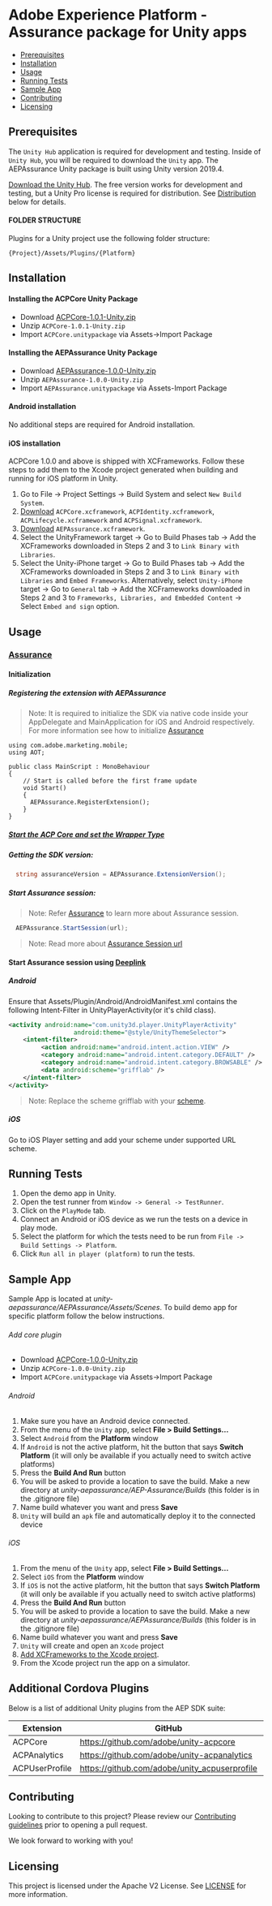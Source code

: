 # Adobe Experience Platform - Assurance package for Unity apps

- [Prerequisites](#prerequisites)
- [Installation](#installation)
- [Usage](#usage)
- [Running Tests](#running-tests)
- [Sample App](#sample-app)
- [Contributing](#contributing)
- [Licensing](#licensing)

## Prerequisites

The `Unity Hub` application is required for development and testing. Inside of `Unity Hub`, you will be required to download the `Unity` app. The AEPAssurance Unity package is built using Unity version 2019.4.

[Download the Unity Hub](http://unity3d.com/unity/download). The free version works for development and testing, but a Unity Pro license is required for distribution. See [Distribution](#distribution) below for details.

#### FOLDER STRUCTURE
Plugins for a Unity project use the following folder structure:

`{Project}/Assets/Plugins/{Platform}`

## Installation

#### Installing the ACPCore Unity Package
- Download [ACPCore-1.0.1-Unity.zip](https://github.com/adobe/unity-acpcore/tree/master/bin/ACPCore-1.0.1-Unity.zip) 
- Unzip `ACPCore-1.0.1-Unity.zip`
- Import `ACPCore.unitypackage` via Assets->Import Package

#### Installing the AEPAssurance Unity Package
- Download [AEPAssurance-1.0.0-Unity.zip](./bin/AEPAssurance-1.0.0-Unity.zip) 
- Unzip `AEPAssurance-1.0.0-Unity.zip`
- Import `AEPAssurance.unitypackage` via Assets-Import Package

#### Android installation
No additional steps are required for Android installation.

#### iOS installation
ACPCore 1.0.0 and above is shipped with XCFrameworks. Follow these steps to add them to the Xcode project generated when building and running for iOS platform in Unity.
1. Go to File -> Project Settings -> Build System and select `New Build System`.
2. [Download](https://github.com/Adobe-Marketing-Cloud/acp-sdks/tree/master/iOS/ACPCore) `ACPCore.xcframework`, `ACPIdentity.xcframework`, `ACPLifecycle.xcframework` and `ACPSignal.xcframework`.
3. [Download](https://github.com/Adobe-Marketing-Cloud/acp-sdks/tree/master/iOS/AEPAssurance) `AEPAssurance.xcframework`.
4. Select the UnityFramework target -> Go to Build Phases tab -> Add the XCFrameworks downloaded in Steps 2 and 3 to `Link Binary with Libraries`.
5. Select the Unity-iPhone target -> Go to Build Phases tab -> Add the XCFrameworks downloaded in Steps 2 and 3 to `Link Binary with Libraries` and `Embed Frameworks`. Alternatively, select `Unity-iPhone` target -> Go to `General` tab -> Add the XCFrameworks downloaded in Steps 2 and 3 to `Frameworks, Libraries, and Embedded Content` -> Select `Embed and sign` option.

## Usage

### [Assurance](https://aep-sdks.gitbook.io/docs/beta/project-assurance)

#### Initialization

##### Registering the extension with AEPAssurance
> Note: It is required to initialize the SDK via native code inside your AppDelegate and MainApplication for iOS and Android respectively. For more information see how to initialize [Assurance](https://aep-sdks.gitbook.io/docs/beta/project-assurance/set-up-project-assurance#add-project-assurance-extension-to-your-app)
```
using com.adobe.marketing.mobile;
using AOT;

public class MainScript : MonoBehaviour
{
    // Start is called before the first frame update
    void Start()
    {   
      AEPAssurance.RegisterExtension();
    }
}
```

##### [Start the ACP Core and set the Wrapper Type](https://github.com/adobe/unity-acpcore#core)

##### Getting the SDK version:
```cs
  string assuranceVersion = AEPAssurance.ExtensionVersion();
```

##### Start Assurance session:
> Note: Refer [Assurance](https://aep-sdks.gitbook.io/docs/beta/project-assurance/set-up-project-assurance#add-project-assurance-extension-to-your-app) to learn more about Assurance session.
```cs
  AEPAssurance.StartSession(url);
```
> Note: Read more about [Assurance Session url](https://aep-sdks.gitbook.io/docs/beta/project-assurance/using-project-assurance#connecting-to-a-session)

#### Start Assurance session using [Deeplink](https://aep-sdks.gitbook.io/docs/beta/project-assurance/using-project-assurance#connecting-to-a-session)

##### Android
Ensure that Assets/Plugin/Android/AndroidManifest.xml contains the following Intent-Filter in UnityPlayerActivity(or it's child class).
```xml
<activity android:name="com.unity3d.player.UnityPlayerActivity"
                  android:theme="@style/UnityThemeSelector">
    <intent-filter>
         <action android:name="android.intent.action.VIEW" />
         <category android:name="android.intent.category.DEFAULT" />
         <category android:name="android.intent.category.BROWSABLE" />
         <data android:scheme="grifflab" />
    </intent-filter>
</activity>    
```
> Note: Replace the scheme grifflab with your [scheme](https://aep-sdks.gitbook.io/docs/beta/project-assurance/using-project-assurance#creating-sessions).

##### iOS
Go to iOS Player setting and add your scheme under supported URL scheme.

## Running Tests
1. Open the demo app in Unity.
2. Open the test runner from `Window -> General -> TestRunner`.
3. Click on the `PlayMode` tab.
4. Connect an Android or iOS device as we run the tests on a device in play mode.
5. Select the platform for which the tests need to be run from `File -> Build Settings -> Platform`. 
5. Click `Run all in player (platform)` to run the tests.

## Sample App
Sample App is located at *unity-aepassurance/AEPAssurance/Assets/Scenes*.
To build demo app for specific platform follow the below instructions.

###### Add core plugin
- Download [ACPCore-1.0.0-Unity.zip](https://github.com/adobe/unity-acpcore/tree/master/bin/ACPCore-1.0.0-Unity.zip) 
- Unzip `ACPCore-1.0.0-Unity.zip`
- Import `ACPCore.unitypackage` via Assets->Import Package

###### Android
1. Make sure you have an Android device connected.
2. From the menu of the `Unity` app, select __File > Build Settings...__
3. Select `Android` from the __Platform__ window
4. If `Android` is not the active platform, hit the button that says __Switch Platform__ (it will only be available if you actually need to switch active platforms)
5. Press the __Build And Run__ button
6. You will be asked to provide a location to save the build. Make a new directory at *unity-aepassurance/AEP-Assurance/Builds* (this folder is in the .gitignore file)
7. Name build whatever you want and press __Save__
8. `Unity` will build an `apk` file and automatically deploy it to the connected device

###### iOS
1. From the menu of the `Unity` app, select __File > Build Settings...__
2. Select `iOS` from the __Platform__ window
3. If `iOS` is not the active platform, hit the button that says __Switch Platform__ (it will only be available if you actually need to switch active platforms)
4. Press the __Build And Run__ button
5. You will be asked to provide a location to save the build. Make a new directory at *unity-aepassurance/AEPAssurance/Builds* (this folder is in the .gitignore file)
6. Name build whatever you want and press __Save__
7. `Unity` will create and open an `Xcode` project
8. [Add XCFrameworks to the Xcode project](#ios-installation).
9. From the Xcode project run the app on a simulator.

## Additional Cordova Plugins

Below is a list of additional Unity plugins from the AEP SDK suite:

| Extension | GitHub | Unity Package |
|-----------|--------|-----|
| ACPCore | https://github.com/adobe/unity-acpcore | [ACPCore](https://github.com/adobe/unity-acpcore/blob/master/bin/ACPCore-1.0.1-Unity.zip)
| ACPAnalytics | https://github.com/adobe/unity-acpanalytics | [ACPAnalytics](https://github.com/adobe/unity-acpanalytics/blob/master/bin/ACPAnalytics-1.0.0-Unity.zip)
| ACPUserProfile | https://github.com/adobe/unity_acpuserprofile | [ACPUserProfile](https://github.com/adobe/unity_acpuserprofile/blob/master/bin/ACPUserProfile-1.0.0-Unity.zip)

## Contributing

Looking to contribute to this project? Please review our [Contributing guidelines](.github/CONTRIBUTING.md) prior to opening a pull request.  

We look forward to working with you!

## Licensing
This project is licensed under the Apache V2 License. See [LICENSE](LICENSE) for more information.
